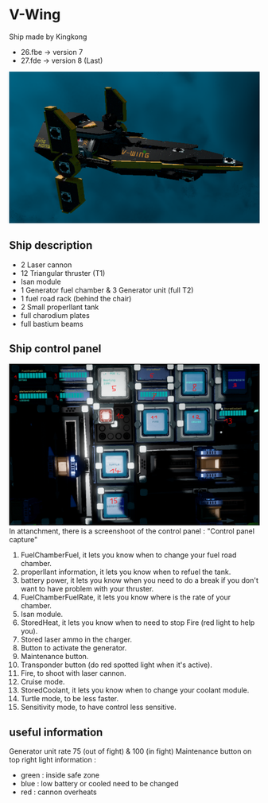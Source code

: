 # V-Wing

Ship made by Kingkong

- 26.fbe -> version 7
- 27.fde -> version 8 (Last)

![V-Wing](https://github.com/Chthonolasius/Starbase/blob/main/Fighter_Ship/V-Wing/V-Wing%20picture.png)

## Ship description
- 2 Laser cannon
- 12 Triangular thruster (T1)
- Isan module
- 1 Generator fuel chamber & 3 Generator unit (full T2)
- 1 fuel road rack (behind the chair)
- 2 Small properllant tank
- full charodium plates
- full bastium beams


## Ship control panel

![control panel](https://github.com/Chthonolasius/Starbase/blob/main/Fighter_Ship/V-Wing/Control%20panel%20capture.PNG)
In attanchment, there is a screenshoot of the control panel : "Control panel capture"

1. FuelChamberFuel, it lets you know when to change your fuel road chamber.
2. properllant information, it lets you know when to refuel the tank.
3. battery power, it lets you know when you need to do a break if you don't want to have problem with your thruster.
4. FuelChamberFuelRate, it lets you know where is the rate of your chamber.
5. Isan module.
6. StoredHeat, it lets you know when to need to stop Fire (red light to help you).
7. Stored laser ammo in the charger.
8. Button to activate the generator.
9. Maintenance button.
10. Transponder button (do red spotted light when it's active).
11. Fire, to shoot with laser cannon.
12. Cruise mode.
13. StoredCoolant, it lets you know when to change your coolant module.
14. Turtle mode, to be less faster.
15. Sensitivity mode, to have control less sensitive.


## useful information
Generator unit rate 75 (out of fight) & 100 (in fight)
Maintenance button on top right
light information :
- green : inside safe zone
- blue : low battery or cooled need to be changed
- red : cannon overheats
